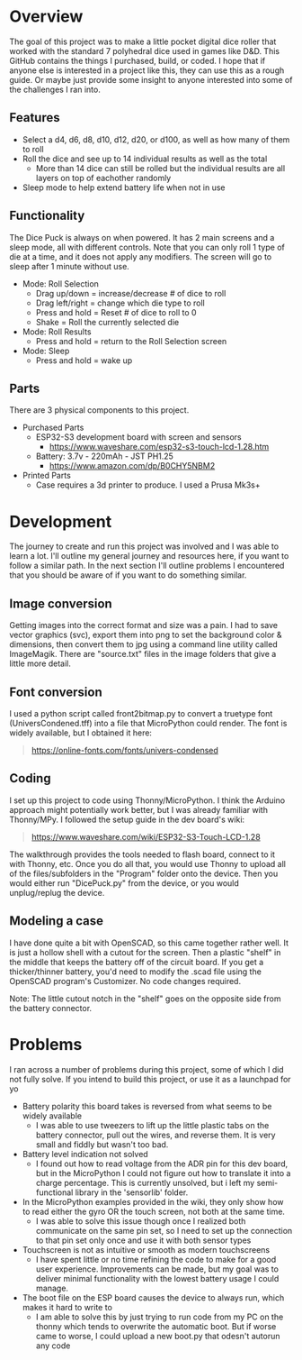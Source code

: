 # Overview
The goal of this project was to make a little pocket digital dice roller that worked with the standard 7 polyhedral dice used in games like D&D. This GitHub contains the things I purchased, build, or coded. I hope that if anyone else is interested in a project like this, they can use this as a rough guide. Or maybe just provide some insight to anyone interested into some of the challenges I ran into.

## Features
- Select a d4, d6, d8, d10, d12, d20, or d100, as well as how many of them to roll
- Roll the dice and see up to 14 individual results as well as the total
    - More than 14 dice can still be rolled but the individual results are all layers on top of eachother randomly
- Sleep mode to help extend battery life when not in use

## Functionality
The Dice Puck is always on when powered. It has 2 main screens and a sleep mode, all with different controls. Note that you can only roll 1 type of die at a time, and it does not apply any modifiers. The screen will go to sleep after 1 minute without use.
- Mode: Roll Selection
    - Drag up/down = increase/decrease # of dice to roll
    - Drag left/right = change which die type to roll
    - Press and hold  = Reset # of dice to roll to 0
    - Shake = Roll the currently selected die
- Mode: Roll Results
    - Press and hold = return to the Roll Selection screen
- Mode: Sleep
    - Press and hold = wake up

## Parts
There are 3 physical components to this project.

- Purchased Parts
    - ESP32-S3 development board with screen and sensors
        - https://www.waveshare.com/esp32-s3-touch-lcd-1.28.htm
    - Battery: 3.7v - 220mAh - JST PH1.25
        - https://www.amazon.com/dp/B0CHY5NBM2
- Printed Parts
    - Case requires a 3d printer to produce. I used a Prusa Mk3s+

# Development
The journey to create and run this project was involved and I was able to learn a lot. I'll outline my general journey and resources here, if you want to follow a similar path. In the next section I'll outline problems I encountered that you should be aware of if you want to do something similar.

## Image conversion
Getting images into the correct format and size was a pain. I had to save vector graphics (svc), export them into png to set the background color & dimensions, then convert them to jpg using a command line utility called ImageMagik. There are "source.txt" files in the image folders that give a little more detail.

## Font conversion
I used a python script called front2bitmap.py to convert a truetype font (UniversCondened.tff) into a file that MicroPython could render. The font is widely available, but I obtained it here:

> https://online-fonts.com/fonts/univers-condensed

## Coding
I set up this project to code using Thonny/MicroPython. I think the Arduino approach might potentially work better, but I was already familiar with Thonny/MPy. I followed the setup guide in the dev board's wiki:

> https://www.waveshare.com/wiki/ESP32-S3-Touch-LCD-1.28

The walkthrough provides the tools needed to flash board, connect to it with Thonny, etc. Once you do all that, you would use Thonny to upload all of the files/subfolders in the "Program" folder onto the device. Then you would either run "DicePuck.py" from the device, or you would unplug/replug the device.

## Modeling a case
I have done quite a bit with OpenSCAD, so this came together rather well. It is just a hollow shell with a cutout for the screen. Then a plastic "shelf" in the middle that keeps the battery off of the circuit board. If you get a thicker/thinner battery, you'd need to modify the .scad file using the OpenSCAD program's Customizer. No code changes required.

Note: The little cutout notch in the "shelf" goes on the opposite side from the battery connector.

# Problems
I ran across a number of problems during this project, some of which I did not fully solve. If you intend to build this project, or use it as a launchpad for yo
- Battery polarity this board takes is reversed from what seems to be widely available
    - I was able to use tweezers to lift up the little plastic tabs on the battery connector, pull out the wires, and reverse them. It is very small and fiddly but wasn't too bad.
- Battery level indication not solved
    - I found out how to read voltage from the ADR pin for this dev board, but in the MicroPython I could not figure out how to translate it into a charge percentage. This is currently unsolved, but i left my semi-functional library in the 'sensorlib' folder.
- In the MicroPython examples provided in the wiki, they only show how to read either the gyro OR the touch screen, not both at the same time.
    - I was able to solve this issue though once I realized both communicate on the same pin set, so I need to set up the connection to that pin set only once and use it with both sensor types
- Touchscreen is not as intuitive or smooth as modern touchscreens
    - I have spent little or no time refining the code to make for a good user experience. Improvements can be made, but my goal was to deliver minimal functionality with the lowest battery usage I could manage.
- The boot file on the ESP board causes the device to always run, which makes it hard to write to
    - I am able to solve this by just trying to run code from my PC on the thonny which tends to overwrite the automatic boot. But if worse came to worse, I could upload a new boot.py that odesn't autorun any code

